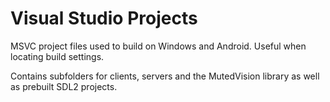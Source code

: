# Visual Studio Projects

MSVC project files used to build on Windows and Android.  Useful when locating build settings.

Contains subfolders for clients, servers and the MutedVision library as well as prebuilt SDL2 projects.
